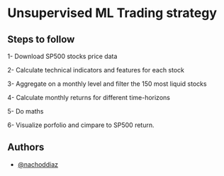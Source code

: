 
# Unsupervised ML Trading strategy


## Steps to follow

1- Download SP500 stocks price data

2- Calculate technical indicators and features for each stock

3- Aggregate on a monthly level and filter the 150 most liquid stocks

4- Calculate monthly returns for different time-horizons

5- Do maths

6- Visualize porfolio and cimpare to SP500 return.

## Authors

- [@nachoddiaz](https://github.com/nachoddiaz)

